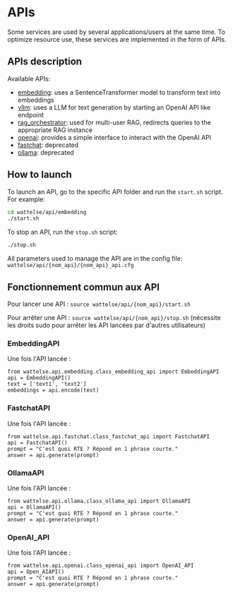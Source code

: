# APIs

Some services are used by several applications/users at the same time. To optimize resource use, these services are implemented in the form of APIs.

## APIs description

Available APIs:

- [embedding](embedding): uses a SentenceTransformer model to transform text into embeddings
- [vllm](vllm): uses a LLM for text generation by starting an OpenAI API like endpoint
- [rag_orchestrator](rag_orchastrator): used for multi-user RAG, redirects queries to the appropriate RAG instance
- [openai](openai): provides a simple interface to interact with the OpenAI API
- [fastchat](fastchat): deprecated
- [ollama](ollama): deprecated

## How to launch

To launch an API, go to the specific API folder and run the `start.sh` script. For example:

```bash
cd wattelse/api/embedding
./start.sh
```

To stop an API, run the `stop.sh` script:

```bash
./stop.sh
```

All parameters used to manage the API are in the config file: `wattelse/api/{nom_api}/{nom_api}_api.cfg`


## Fonctionnement commun aux API

Pour lancer une API :
```source wattelse/api/{nom_api}/start.sh```

Pour arrêter une API :
```source wattelse/api/{nom_api}/stop.sh```
(nécessite les droits sudo pour arrêter les API lancées par d'autres utilisateurs)




### EmbeddingAPI

Une fois l'API lancée :
```
from wattelse.api.embedding.class_embedding_api import EmbeddingAPI
api = EmbeddingAPI()
text = ['text1', 'text2']
embeddings = api.encode(text)
```

### FastchatAPI

Une fois l'API lancée :
```
from wattelse.api.fastchat.class_fastchat_api import FastchatAPI
api = FastchatAPI()
prompt = "C'est quoi RTE ? Répond en 1 phrase courte."
answer = api.generate(prompt)
```

### OllamaAPI

Une fois l'API lancée :
```
from wattelse.api.ollama.class_ollama_api import OllamaAPI
api = OllamaAPI()
prompt = "C'est quoi RTE ? Répond en 1 phrase courte."
answer = api.generate(prompt)
```

### OpenAI_API

Une fois l'API lancée :
```
from wattelse.api.openai.class_openai_api import OpenAI_API
api = Open_AIAPI()
prompt = "C'est quoi RTE ? Répond en 1 phrase courte."
answer = api.generate(prompt)
```



